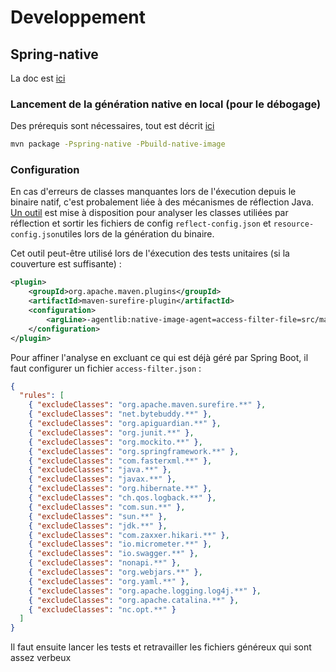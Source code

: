 # Developpement

## Spring-native

La doc est [ici](https://docs.spring.io/spring-native/docs/0.11.2/reference/htmlsingle/)

### Lancement de la génération native en local (pour le débogage)

Des prérequis sont nécessaires, tout est décrit [ici](https://docs.spring.io/spring-native/docs/current/reference/htmlsingle/#getting-started-native-build-tools)

```bash
mvn package -Pspring-native -Pbuild-native-image
```

### Configuration

En cas d'erreurs de classes manquantes lors de l'éxecution depuis le binaire natif, c'est probalement liée à des mécanismes de réflection Java. [Un outil](https://docs.spring.io/spring-native/docs/0.11.2/reference/htmlsingle/#tracing-agent) est mise à disposition pour analyser les classes utiliées par réflection et sortir les fichiers de config `reflect-config.json` et `resource-config.json`utiles lors de la génération du binaire.

Cet outil peut-être utilisé lors de l'éxecution des tests unitaires (si la couverture est suffisante) : 
```xml
<plugin>
    <groupId>org.apache.maven.plugins</groupId>
    <artifactId>maven-surefire-plugin</artifactId>
    <configuration>
        <argLine>-agentlib:native-image-agent=access-filter-file=src/main/resources/META-INF/native-image/access-filter.json,config-output-dir=target/classes/META-INF/native-image</argLine>
    </configuration>
</plugin>
```

Pour affiner l'analyse en excluant ce qui est déjà géré par Spring Boot, il faut configurer un fichier `access-filter.json` : 
```json
{
  "rules": [
    { "excludeClasses": "org.apache.maven.surefire.**" },
    { "excludeClasses": "net.bytebuddy.**" },
    { "excludeClasses": "org.apiguardian.**" },
    { "excludeClasses": "org.junit.**" },
    { "excludeClasses": "org.mockito.**" },
    { "excludeClasses": "org.springframework.**" },
    { "excludeClasses": "com.fasterxml.**" },
    { "excludeClasses": "java.**" },
    { "excludeClasses": "javax.**" },
    { "excludeClasses": "org.hibernate.**" },
    { "excludeClasses": "ch.qos.logback.**" },
    { "excludeClasses": "com.sun.**" },
    { "excludeClasses": "sun.**" },
    { "excludeClasses": "jdk.**" },
    { "excludeClasses": "com.zaxxer.hikari.**" },
    { "excludeClasses": "io.micrometer.**" },
    { "excludeClasses": "io.swagger.**" },
    { "excludeClasses": "nonapi.**" },
    { "excludeClasses": "org.webjars.**" },
    { "excludeClasses": "org.yaml.**" },
    { "excludeClasses": "org.apache.logging.log4j.**" },
    { "excludeClasses": "org.apache.catalina.**" },
    { "excludeClasses": "nc.opt.**" }
  ]
}
```
Il faut ensuite lancer les tests et retravailler les fichiers généreux qui sont assez verbeux
